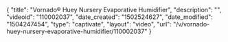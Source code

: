 {
    "title": "Vornado&reg; Huey Nursery Evaporative Humidifier",
    "description": "",
    "videoid": "110002037",
    "date_created": "1502524627",
    "date_modified": "1504247454",
    "type": "captivate",
    "layout": "video",
    "url": "\/v\/vornado-huey-nursery-evaporative-humidifier\/110002037"
}